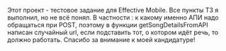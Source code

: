 Этот проект - тестовое задание для Effective Mobile. Все пункты ТЗ я выполнил, но не всё понял. В частности : к какому именно АПИ надо обращаться при POST, поэтому в функции getSongDetailsFromAPI написан случайный url, если подставить тот, о котором идёт речь, то должно работать. Спасибо за внимание к моей кандидатуре!
